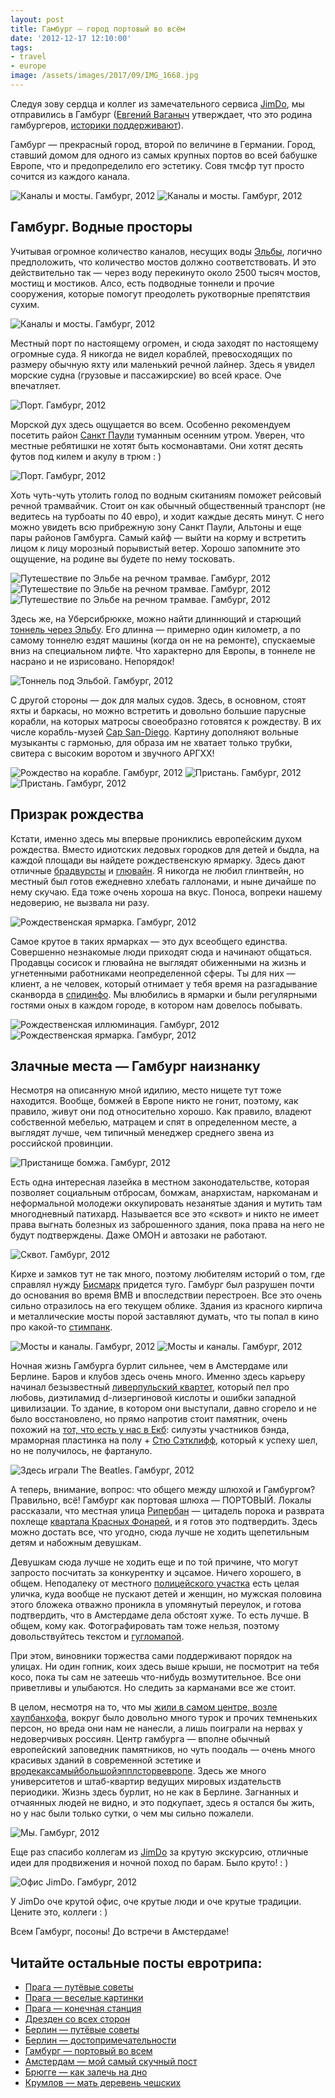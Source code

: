 ```yaml
---
layout: post
title: Гамбург — город портовый во всём
date: '2012-12-17 12:10:00'
tags:
- travel
- europe
image: /assets/images/2017/09/IMG_1668.jpg
---
```


Следуя зову сердца и коллег из замечательного сервиса [JimDo](http://www.jimdo.com/index.php), мы отправились в Гамбург ([Евгений Ваганыч](http://www.youtube.com/watch?v=0V3emNLMTlY) утверждает, что это родина гамбургеров, [историки поддерживают](http://en.wikipedia.org/wiki/Hamburger#History)).

Гамбург — прекрасный город, второй по величине в Германии. Город, ставший домом для одного из самых крупных портов во всей бабушке Европе, что и предопределило его эстетику. Совя тмсфр тут просто сочится из каждого канала.

![Каналы и мосты. Гамбург, 2012](/assets/images/2017/09/IMG_1661.jpg)
![Каналы и мосты. Гамбург, 2012](/assets/images/2017/09/IMG_1672.jpg)

## Гамбург. Водные просторы

Учитывая огромное количество каналов, несущих воды [Эльбы](http://en.wikipedia.org/wiki/Elbe), логично предположить, что количество мостов должно соответствовать. И это действительно так — через воду перекинуто около 2500 тысяч мостов, мостищ и мостиков. Алсо, есть подводные тоннели и прочие сооружения, которые помогут преодолеть рукотворные препятствия сухим.

![Каналы и мосты. Гамбург, 2012](/assets/images/2017/09/IMG_1668.jpg)

Местный порт по настоящему огромен, и сюда заходят по настоящему огромные суда. Я никогда не видел кораблей, превосходящих по размеру обычную яхту или маленький речной лайнер. Здесь я увидел морские судна (грузовые и пассажирские) во всей красе. Оче впечатляет.

![Порт. Гамбург, 2012](/assets/images/2017/09/IMG_1691.jpg)

Морской дух здесь ощущается во всем. Особенно рекомендуем посетить район [Санкт Паули](http://en.wikipedia.org/wiki/Sankt_Pauli) туманным осенним утром. Уверен, что местные ребятишки не хотят быть космонавтами. Они хотят десять футов под килем и акулу в трюм : )

![Порт. Гамбург, 2012](/assets/images/2017/09/IMG_1697.jpg)

Хоть чуть-чуть утолить голод по водным скитаниям поможет рейсовый речной трамвайчик. Стоит он как обычный общественный транспорт (не ведитесь на турбоаты по 40 евро), и ходит каждые десять минут. С него можно увидеть всю прибрежную зону Санкт Паули, Альтоны и еще пары районов Гамбурга. Самый кайф — выйти на корму и встретить лицом к лицу морозный порывистый ветер. Хорошо запомните это ощущение, на родине вы будете по нему тосковать.

![Путешествие по Эльбе на речном трамвае. Гамбург, 2012](/assets/images/2017/09/IMG_1681.jpg)
![Путешествие по Эльбе на речном трамвае. Гамбург, 2012](/assets/images/2017/09/IMG_1693.jpg)
![Путешествие по Эльбе на речном трамвае. Гамбург, 2012](/assets/images/2017/09/IMG_3700.JPG)

Здесь же, на Уберсибрюкке, можно найти длиннющий и старющий [тоннель через Эльбу](http://en.wikipedia.org/wiki/Elbe_Tunnel_(1911)). Его длинна — примерно один километр, а по самому тоннелю ездят машины (когда он не на ремонте), спускаемые вниз на специальном лифте. Что характерно для Европы, в тоннеле не насрано и не изрисовано. Непорядок!

![Тоннель под Эльбой. Гамбург, 2012](/assets/images/2017/09/IMG_1655.jpg)

С другой стороны — док для малых судов. Здесь, в основном, стоят яхты и баркасы, но можно встретить и довольно большие парусные корабли, на которых матросы своеобразно готовятся к рождеству. В их числе корабль-музей [Cap San-Diego](http://en.wikipedia.org/wiki/Cap_San_Diego). Картину дополняют вольные музыканты с гармонью, для образа им не хватает только трубки, свитера с высоким воротом и звучного АРГХХ!

![Рождество на корабле. Гамбург, 2012](/assets/images/2017/09/IMG_1700.jpg)
![Пристань. Гамбург, 2012](/assets/images/2017/09/IMG_1675.jpg)
![Пристань. Гамбург, 2012](/assets/images/2017/09/IMG_1702.jpg)

## Призрак рождества

Кстати, именно здесь мы впервые прониклись европейским духом рождества. Вместо идиотских ледовых городков для детей и быдла, на каждой площади вы найдете рождественскую ярмарку. Здесь дают отличные [брадвурсты](http://en.wikipedia.org/wiki/Bratwurst) и [глювайн](http://en.wikipedia.org/wiki/Mulled_wine). Я никогда не любил глинтвейн, но местный был готов ежедневно хлебать галлонами, и ныне дичайше по нему скучаю. Еда тоже очень хороша на вкус. Поноса, вопреки нашему недоверию, не вызвала ни разу.

![Рождественская ярмарка. Гамбург, 2012](/assets/images/2017/09/IMG_3686.JPG)

Самое крутое в таких ярмарках — это дух всеобщего единства. Совершенно незнакомые люди приходят сюда и начинают общаться. Продавцы сосисок и глювайна не выглядят обиженными на жизнь и угнетенными работниками неопределенной сферы. Ты для них — клиент, а не человек, который отнимает у тебя время на разгадывание сканворда в [спидинфо](http://www.onlinegazeta.info/gazeta_speed_info.htm). Мы влюбились в ярмарки и были регулярными гостями оных в каждом городе, в котором нам довелось побывать.

![Рождественская иллюминация. Гамбург, 2012](/assets/images/2017/09/IMG_1713.jpg)
![Рождественская ярмарка. Гамбург, 2012](/assets/images/2017/09/IMG_3728.JPG)

## Злачные места — Гамбург наизнанку

Несмотря на описанную мной идилию, место нищете тут тоже находится. Вообще, бомжей в Европе никто не гонит, поэтому, как правило, живут они под относительно хорошо. Как правило, владеют собственной мебелью, матрацем и спят в определенном месте, а выглядят лучше, чем типичный менеджер среднего звена из российской провинции.

![Пристанище бомжа. Гамбург, 2012](/assets/images/2017/09/IMG_3707.jpg)

Есть одна интересная лазейка в местном законодательстве, которая позволяет социальным отбросам, бомжам, анархистам, наркоманам и неформальной молодежи оккупировать незанятые здания и мутить там многодневный патихард. Называется все это «сквот» и никто не имеет права выгнать болезных из заброшенного здания, пока права на него не будут подтверждены. Даже ОМОН и автозаки не работают.

![Сквот. Гамбург, 2012](/assets/images/2017/09/IMG_3689.JPG)

Кирхе и замков тут не так много, поэтому любителям историй о том, где справлял нужду [Бисмарк](http://en.wikipedia.org/wiki/Otto_von_Bismarck) придется туго. Гамбург был разрушен почти до основания во время ВМВ и впоследствии перестроен. Все это очень сильно отразилось на его текущем облике. Здания из красного кирпича и металлические мосты порой заставляют думать, что ты попал в кино про какой-то [стимпанк](http://en.wikipedia.org/wiki/Steampunk).

![Мосты и каналы. Гамбург, 2012](/assets/images/2017/09/IMG_1666.jpg)
![Мосты и каналы. Гамбург, 2012](/assets/images/2017/09/IMG_1663.jpg)

Ночная жизнь Гамбурга бурлит сильнее, чем в Амстердаме или Берлине. Баров и клубов здесь очень много. Именно здесь карьеру начинал безызвестный [ливерпульский квартет](http://en.wikipedia.org/wiki/The_Beatles), который пел про любовь, диэтиламид d-лизергиновой кислоты и ошибки западной цивилизации. То здание, в котором они выступали, давно сгорело и не было восстановлено, но прямо напротив стоит памятник, очень похожий на [тот, что есть у нас в Екб](http://ru.wikipedia.org/wiki/%D0%9F%D0%B0%D0%BC%D1%8F%D1%82%D0%BD%D0%B8%D0%BA_The_Beatles_(%D0%95%D0%BA%D0%B0%D1%82%D0%B5%D1%80%D0%B8%D0%BD%D0%B1%D1%83%D1%80%D0%B3)): силуэты участников бэнда, мраморная пластинка на полу + [Стю Сэтклифф](http://en.wikipedia.org/wiki/Stuart_Sutcliffe), который к успеху шел, но не получилось, не фартануло.

![Здесь играли The Beatles. Гамбург, 2012](/assets/images/2017/09/IMG_3688.JPG)

А теперь, внимание, вопрос: что общего между шлюхой и Гамбургом? Правильно, всё! Гамбург как портовая шлюха — ПОРТОВЫЙ. Локалы рассказали, что местная улица [Рипербан](http://en.wikipedia.org/wiki/Reeperbahn) — цитадель порока и разврата похлеще [квартала Красных Фонарей](http://en.wikipedia.org/wiki/Red-light_district), и я готов это подтвердить. Здесь можно достать все, что угодно, сюда лучше не ходить щепетильным детям и набожным девушкам.

Девушкам сюда лучше не ходить еще и по той причине, что могут запросто посчитать за конкурентку и эцсамое. Ничего хорошего, в общем. Неподалеку от местного [полицейского участка](http://de.wikipedia.org/wiki/Davidwache) есть целая уличка, куда вообще не пускают детей и женщин, но мужская половина этого бложека отважно проникла в упомянутый переулок, и готова подтвердить, что в Амстердаме дела обстоят хуже. То есть лучше. В общем, кому как. Фотографировать там тоже нельзя, поэтому довольствуйтесь текстом и [гугломапой](http://goo.gl/maps/jDACv).

При этом, виновники торжества сами поддерживают порядок на улицах. Ни один гопник, коих здесь выше крыши, не посмотрит на тебя косо, пока ты сам не затеешь что-нибудь возмутительное. Все они приветливы и улыбаются. Но следить за карманами все же стоит.

В целом, несмотря на то, что мы [жили в самом центре, возле хаупбанхофа](http://www.beefang.de/), вокруг было довольно много турок и прочих темненьких персон, но вреда они нам не нанесли, а лишь поиграли на нервах у недоверчивых россиян. Центр гамбурга — вполне обычный европейский заповедник памятников, но чуть поодаль — очень много красивых зданий в современной эстетике и [вродекаксамыйбольшойэпплсторвевропе](http://www.apple.com/de/retail/jungfernstieg/). Здесь же много университетов и штаб-квартир ведущих мировых издательств периодики. Жизнь здесь бурлит, но не как в Берлине. Загнанных и отчаянных людей не видно, и это подкупает, здесь я остался бы жить, но у нас были только сутки, о чем мы сильно пожалели.

![Мы. Гамбург, 2012](/assets/images/2017/09/IMG_3706.JPG)

Еще раз спасибо коллегам из [JimDo](http://www.jimdo.com/index.php) за крутую экскурсию, отличные идеи для продвижения и ночной поход по барам. Было круто! : )

![Офис JimDo. Гамбург, 2012](/assets/images/2017/09/IMG_3674.JPG)

У JimDo оче крутой офис, оче крутые люди и оче крутые традиции. Цените это, коллеги : )

Всем Гамбург, посоны! До встречи в Амстердаме!

## Читайте остальные посты евротрипа:
- [Прага — путёвые советы](/blog/prague-t/)
- [Прага — веселые картинки](/blog/prague-sights/)
- [Прага — конечная станция](/blog/praga-the-end/)
- [Дрезден со всех сторон](/blog/dresden-dolls/)
- [Берлин — путёвые советы](/blog/berlin-tt/)
- [Берлин — достопримечательности](/blog/berlin-sights/)
- [Гамбург — портовый во всем](/blog/hamburg-ers/)
- [Амстердам — мой самый скучный пост](/blog/amsterdamster/)
- [Брюгге — как залечь на дно](/blog/in-bruges/)
- [Крумлов — мать деревень чешских](/blog/cesky-krumlov/)